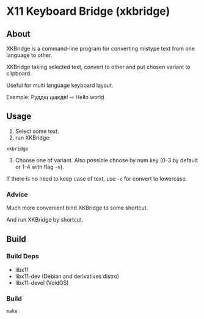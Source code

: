 # X11 Keyboard Bridge (xkbridge)
## About

XKBridge is a command-line program for converting mistype text from one language to other.

XKBridge taking selected text, convert to other and put chosen variant to clipboard.

Useful for multi language keyboard layout.

Example: Руддщ цщкдв! ⇨ Hello world

## Usage

1. Select some text.
2. run XKBridge:
```shell
xkbridge
```
3. Choose one of variant. Also possible choose by num key (0-3 by default or 1-4 with flag `-n`).

If there is no need to keep case of text, use `-c` for convert to lowercase.

### Advice

Much more convenient bind XKBridge to some shortcut.

And run XKBridge by shortcut.

## Build

### Build Deps
 - libx11
 - libx11-dev (Debian and derivatives distro)
 - libx11-devel (VoidOS)

### Build

```shell
make
```
